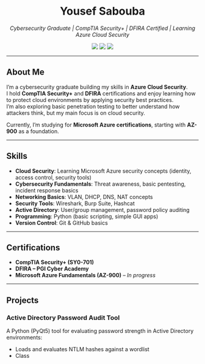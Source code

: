 <h1 align="center">Yousef Sabouba</h1>

<p align="center">
    <em>Cybersecurity Graduate | CompTIA Security+ | DFIRA Certified | Learning Azure Cloud Security</em>
</p>

<p align="center">
    <a href="https://www.linkedin.com/in/sab0uba/"><img src="https://img.shields.io/badge/LinkedIn-Profile-blue"></a>
    <a href="https://github.com/Sabouba1"><img src="https://img.shields.io/badge/GitHub-Profile-lightgrey"></a>
    <a href="https://tryhackme.com/p/Sabouba"><img src="https://img.shields.io/badge/TryHackMe-Profile-red"></a>
</p>

---

## About Me
I’m a cybersecurity graduate building my skills in **Azure Cloud Security**.  
I hold **CompTIA Security+** and **DFIRA** certifications and enjoy learning how to protect cloud environments by applying security best practices.  
I’m also exploring basic penetration testing to better understand how attackers think, but my main focus is on cloud security.

Currently, I’m studying for **Microsoft Azure certifications**, starting with **AZ-900** as a foundation.

---

## Skills
- **Cloud Security**: Learning Microsoft Azure security concepts (identity, access control, security tools)
- **Cybersecurity Fundamentals**: Threat awareness, basic pentesting, incident response basics
- **Networking Basics**: VLAN, DHCP, DNS, NAT concepts
- **Security Tools**: Wireshark, Burp Suite, Hashcat
- **Active Directory**: User/group management, password policy auditing
- **Programming**: Python (basic scripting, simple GUI apps)
- **Version Control**: Git & GitHub basics

---

## Certifications
- **CompTIA Security+ (SY0-701)**
- **DFIRA – PGI Cyber Academy**
- **Microsoft Azure Fundamentals (AZ-900)** – *In progress*

---

## Projects

### Active Directory Password Audit Tool
A Python (PyQt5) tool for evaluating password strength in Active Directory environments:
- Loads and evaluates NTLM hashes against a wordlist
- Class
